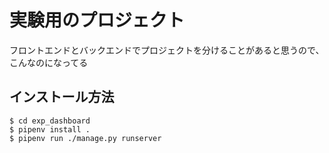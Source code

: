 # 実験用のプロジェクト

フロントエンドとバックエンドでプロジェクトを分けることがあると思うので、こんなのになってる

## インストール方法

```
$ cd exp_dashboard
$ pipenv install .
$ pipenv run ./manage.py runserver
```
